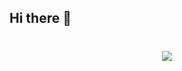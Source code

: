 ## Hi there 👋
<h1 align="center">
  <img src="https://readme-typing-svg.herokuapp.com?font=Fira+Code&size=30&pause=1000&color=00C7B7&center=true&width=600&lines=Wajih+Ahmed;Embedded+Systems+Engineer;Yocto+%7C+ESP32+%7C+nRF52+%7C+C%2B%2B;Firmware+%7C+Linux+Kernel+%7C+RTOS">
</h1>

<!--
**Wajih403/Wajih403** is a ✨ _special_ ✨ repository because its `README.md` (this file) appears on your GitHub profile.

Here are some ideas to get you started:

- 🔭 I’m currently working on ...
- 🌱 I’m currently learning ...
- 👯 I’m looking to collaborate on ...
- 🤔 I’m looking for help with ...
- 💬 Ask me about ...
- 📫 How to reach me: ...
- 😄 Pronouns: ...
- ⚡ Fun fact: ...
-->

